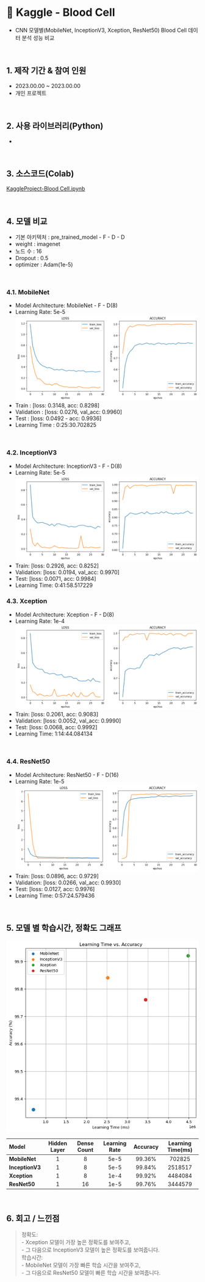 # :pushpin: Kaggle - Blood Cell
- CNN 모델별(MobileNet, InceptionV3, Xception, ResNet50) Blood Cell 데이터 분석 성능 비교

</br>

## 1. 제작 기간 & 참여 인원
- 2023.00.00 ~ 2023.00.00
- 개인 프로젝트

</br>

## 2. 사용 라이브러리(Python)
  - 

</br>

## 3. 소스코드(Colab)
[KaggleProject-Blood Cell.ipynb](https://colab.research.google.com/drive/18BXx_fb77k9KbYsv_bVidVf9FhbqK2KA#scrollTo=f2XiUpwDXhNq)

</br>

## 4. 모델 비교
- 기본 아키텍처 : pre_trained_model - F - D - D
- weight : imagenet
- 노드 수 : 16
- Dropout : 0.5
- optimizer : Adam(1e-5)

</br>

### 4.1. MobileNet
- Model Architecture: MobileNet - F - D(8)
- Learning Rate: 5e-5
![](./graph/MobileNet.png)
- Train : [loss: 0.3148, acc: 0.8298]
- Validation : [loss: 0.0276, val_acc: 0.9960]
- Test : [loss: 0.0492 - acc: 0.9936]
- Learning Time :  0:25:30.702825

</br>

### 4.2. InceptionV3
- Model Architecture: InceptionV3 - F - D(8)
- Learning Rate: 5e-5
![](./graph/InceptionV3.png)
- Train: [loss: 0.2926, acc: 0.8252]
- Validation: [loss: 0.0194, val_acc: 0.9970]
- Test: [loss: 0.0071, acc: 0.9984]
- Learning Time: 0:41:58.517229

### 4.3. Xception
- Model Architecture: Xception - F - D(8)
- Learning Rate: 1e-4
![](./graph/Xception.png)
- Train: [loss: 0.2061, acc: 0.9083]
- Validation: [loss: 0.0052, val_acc: 0.9990]
- Test: [loss: 0.0068, acc: 0.9992]
- Learning Time: 1:14:44.084134

</br>

### 4.4. ResNet50
- Model Architecture: ResNet50 - F - D(16)
- Learning Rate: 1e-5
![](./graph/ResNet50.png)
- Train: [loss: 0.0896, acc: 0.9729]
- Validation: [loss: 0.0266, val_acc: 0.9930]
- Test: [loss: 0.0127, acc: 0.9976]
- Learning Time: 0:57:24.579436

</br>

## 5. 모델 별 학습시간, 정확도 그래프

![](./graph/result.png)

| Model | Hidden Layer | Dense Count | Learning Rate | Accuracy | Learning Time(ms) | 
| :-- | :-: | :-: | :-: | :-: | :-: |
| **MobileNet** | 1 | 8 | 5e-5 | 99.36% | 702825 |
| **InceptionV3** | 1 | 8 | 5e-5 | 99.84% | 2518517 |
| **Xception** | 1 | 8 | 1e-4 | 99.92% | 4484084 |
| **ResNet50** | 1 | 16 | 1e-5 | 99.76% | 3444579 |

</br>

## 6. 회고 / 느낀점
>정확도:<br>
	- Xception 모델이 가장 높은 정확도를 보여주고,<br>
	- 그 다음으로 InceptionV3 모델이 높은 정확도를 보여줍니다.<br>
>학습시간:<br>
	- MobileNet 모델이 가장 빠른 학습 시간을 보여주고,<br>
	- 그 다음으로 ResNet50 모델이 빠른 학습 시간을 보여줍니다.<br>

</br>
